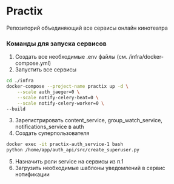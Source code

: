 # Practix
Репозиторий объединяющий все сервисы онлайн кинотеатра

### Команды для запуска сервисов
1. Создать все необходимые .env файлы (см. /infra/docker-compose.yml)
2. Запустить все сервисы
```bash
cd ./infra
docker-compose --project-name practix up -d \
    --scale auth_jaeger=0 \
    --scale notify-celery-beat=0 \
    --scale notify-celery-worker=0 \
--build
```
3. Зарегистрировать content_service, group_watch_service, notifications_service в auth
4. Cоздать суперпользователя
```bash
docker exec -it practix-auth_service-1 bash
python /home/app/auth_api/src/create_superuser.py
```
5. Назначить роли service на сервисы из п.1
6. Загрузить необходимые шаблоны уведомлений в сервис нотификации
